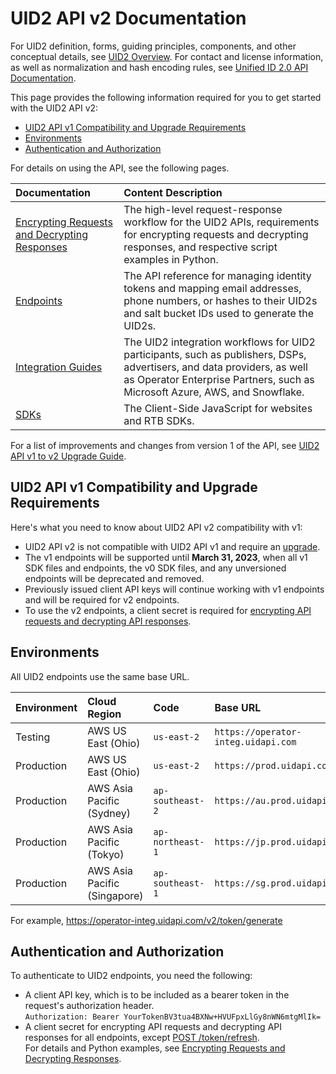 # UID2 API v2 Documentation

For UID2 definition, forms, guiding principles, components, and other conceptual details, see [UID2 Overview](../../README.md). For contact and license information, as well as normalization and hash encoding rules, see [Unified ID 2.0 API Documentation](../README.md).

This page provides the following information required for you to get started with the UID2 API v2:

* [UID2 API v1 Compatibility and Upgrade Requirements](#uid2-api-v1-compatibility-and-upgrade-requirements)
* [Environments](#environments)
* [Authentication and Authorization](#authentication-and-authorization)

For details on using the API, see the following pages.

| Documentation | Content Description |
| :--- | :--- |
| [Encrypting Requests and Decrypting Responses](./encryption-decryption.md) | The high-level request-response workflow for the UID2 APIs, requirements for encrypting requests and decrypting responses, and respective script examples in Python.  |
| [Endpoints](./endpoints/README.md) | The API reference for managing identity tokens and mapping email addresses, phone numbers, or hashes to their UID2s and salt bucket IDs used to generate the UID2s. |
| [Integration Guides](./guides/README.md) | The UID2 integration workflows for UID2 participants, such as publishers, DSPs, advertisers, and data providers, as well as Operator Enterprise Partners, such as Microsoft Azure, AWS, and Snowflake. |
| [SDKs](./sdks/README.md) | The Client-Side JavaScript for websites and RTB SDKs. | 

For a list of improvements and changes from version 1 of the API, see [UID2 API v1 to v2 Upgrade Guide](./upgrade-guide.md).


## UID2 API v1 Compatibility and Upgrade Requirements

Here's what you need to know about UID2 API v2 compatibility with v1:

- UID2 API v2 is not compatible with UID2 API v1 and require an [upgrade](./upgrade-guide.md).
- The v1 endpoints will be supported until **March 31, 2023**, when all v1 SDK files and endpoints, the v0 SDK files, and any unversioned endpoints will be deprecated and removed.
- Previously issued client API keys will continue working with v1 endpoints and will be required for v2 endpoints.
- To use the v2 endpoints, a client secret is required for [encrypting API requests and decrypting API responses](./encryption-decryption.md).

## Environments 

All UID2 endpoints use the same base URL.

| Environment | Cloud Region | Code | Base URL |
| :--- | :--- | :--- | :--- |
| Testing | AWS US East (Ohio) | ```us-east-2``` | ```https://operator-integ.uidapi.com``` |
| Production | AWS US East (Ohio) | ```us-east-2``` | ```https://prod.uidapi.com``` |
| Production| AWS Asia Pacific (Sydney) | ```ap-southeast-2``` | ```https://au.prod.uidapi.com``` |
| Production | AWS Asia Pacific (Tokyo) | ```ap-northeast-1``` | ```https://jp.prod.uidapi.com``` |
| Production | AWS Asia Pacific (Singapore) | ```ap-southeast-1``` | ```https://sg.prod.uidapi.com``` |

For example, https://operator-integ.uidapi.com/v2/token/generate

## Authentication and Authorization

To authenticate to UID2 endpoints, you need the following:

- A client API key, which is to be included as a bearer token in the request's authorization header. 
  <br/>```Authorization: Bearer YourTokenBV3tua4BXNw+HVUFpxLlGy8nWN6mtgMlIk=```
- A client secret for encrypting API requests and decrypting API responses for all endpoints, except [POST /token/refresh](./endpoints/post-token-refresh.md). <br/>For details and Python examples, see [Encrypting Requests and Decrypting Responses](./encryption-decryption.md).

